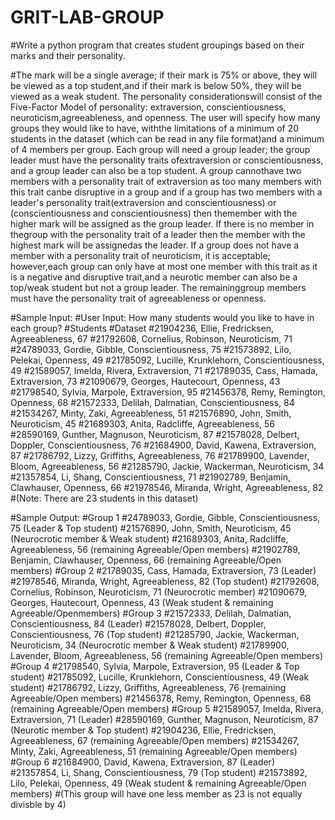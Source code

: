 # GRIT-LAB-GROUP


#Write a python program that creates student groupings based on their marks and their personality. 

#The mark will be a single average; if their mark is 75% or above, they will be viewed as a top student,and if their mark is below 50%, they will be viewed as a weak student. The personality considerationswill consist of the Five-Factor Model of personality: extraversion, conscientiousness, neuroticism,agreeableness, and openness. The user will specify how many groups they would like to have, withthe limitations of a minimum of 20 students in the dataset (which can be read in any file format)and a minimum of 4 members per group. Each group will need a group leader; the group leader must have the personality traits ofextraversion or conscientiousness, and a group leader can also be a top student. A group cannothave two members with a personality trait of extraversion as too many members with this trait canbe disruptive in a group and if a group has two members with a leader's personality trait(extraversion and conscientiousness) or (conscientiousness and conscientiousness) then themember with the higher mark will be assigned as the group leader. If there is no member in thegroup with the personality trait of a leader then the member with the highest mark will be assignedas the leader. If a group does not have a member with a personality trait of neuroticism, it is acceptable; however,each group can only have at most one member with this trait as it is a negative and disruptive trait,and a neurotic member can also be a top/weak student but not a group leader. The remaininggroup members must have the personality trait of agreeableness or openness.


#Sample Input:
#User Input: How many students would you like to have in each group?
#Students
#Dataset
#21904236, Ellie, Fredricksen, Agreeableness, 67
#21792608, Cornelius, Robinson, Neuroticism, 71
#24789033, Gordie, Gibble, Conscientiousness, 75
#21573892, Lilo, Pelekai, Openness, 49
#21785092, Lucille, Krunklehorn, Conscientiousness, 49
#21589057, Imelda, Rivera, Extraversion, 71
#21789035, Cass, Hamada, Extraversion, 73
#21090679, Georges, Hautecourt, Openness, 43
#21798540, Sylvia, Marpole, Extraversion, 95
#21456378, Remy, Remington, Openness, 68
#21572333, Delilah, Dalmatian, Conscientiousness, 84
#21534267, Minty, Zaki, Agreeableness, 51
#21576890, John, Smith, Neuroticism, 45
#21689303, Anita, Radcliffe, Agreeableness, 56
#28590169, Gunther, Magnuson, Neuroticism, 87
#21578028, Delbert, Doppler, Conscientiousness, 76
#21684900, David, Kawena, Extraversion, 87
#21786792, Lizzy, Griffiths, Agreeableness, 76
#21789900, Lavender, Bloom, Agreeableness, 56
#21285790, Jackie, Wackerman, Neuroticism, 34
#21357854, Li, Shang, Conscientiousness, 71
#21902789, Benjamin, Clawhauser, Openness, 66
#21978546, Miranda, Wright, Agreeableness, 82
#(Note: There are 23 students in this dataset)


#Sample Output:
#Group 1
#24789033, Gordie, Gibble, Conscientiousness, 75 (Leader & Top student)
#21576890, John, Smith, Neuroticism, 45 (Neurocrotic member & Weak student)
#21689303, Anita, Radcliffe, Agreeableness, 56 (remaining Agreeable/Open members)
#21902789, Benjamin, Clawhauser, Openness, 66 (remaining Agreeable/Open members)
#Group 2
#21789035, Cass, Hamada, Extraversion, 73 (Leader)
#21978546, Miranda, Wright, Agreeableness, 82 (Top student)
#21792608, Cornelius, Robinson, Neuroticism, 71 (Neurocrotic member)
#21090679, Georges, Hautecourt, Openness, 43 (Weak student & remaining Agreeable/Openmembers)
#Group 3
#21572333, Delilah, Dalmatian, Conscientiousness, 84 (Leader)
#21578028, Delbert, Doppler, Conscientiousness, 76 (Top student)
#21285790, Jackie, Wackerman, Neuroticism, 34 (Neurocrotic member & Weak student)
#21789900, Lavender, Bloom, Agreeableness, 56 (remaining Agreeable/Open members)
#Group 4
#21798540, Sylvia, Marpole, Extraversion, 95 (Leader & Top student)
#21785092, Lucille, Krunklehorn, Conscientiousness, 49 (Weak student)
#21786792, Lizzy, Griffiths, Agreeableness, 76 (remaining Agreeable/Open members)
#21456378, Remy, Remington, Openness, 68 (remaining Agreeable/Open members)
#Group 5
#21589057, Imelda, Rivera, Extraversion, 71 (Leader)
#28590169, Gunther, Magnuson, Neuroticism, 87 (Neurotic member & Top student)
#21904236, Ellie, Fredricksen, Agreeableness, 67 (remaining Agreeable/Open members)
#21534267, Minty, Zaki, Agreeableness, 51 (remaining Agreeable/Open members)
#Group 6
#21684900, David, Kawena, Extraversion, 87 (Leader)
#21357854, Li, Shang, Conscientiousness, 79 (Top student)
#21573892, Lilo, Pelekai, Openness, 49 (Weak student & remaining Agreeable/Open members)
#(This group will have one less member as 23 is not equally divisble by 4)